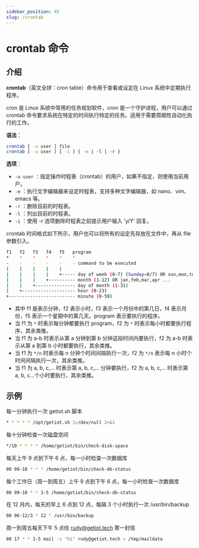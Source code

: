 ```yaml
---
sidebar_position: 45
slug: /crontab
---
```


# crontab 命令



## 介绍

**crontab**（英文全拼：cron table）命令用于查看或设定在 Linux 系统中定期执行程序。

cron 是 Linux 系统中常用的任务规划软件，cron 是一个守护进程，用户可以通过 crontab 命令要求系统在特定的时间执行特定的任务。适用于需要周期性自动化执行的工作。

**语法**：

```bash
crontab [ -u user ] file
crontab [ -u user ] [ -i ] { -e | -l | -r }
```

**选项**：

- `-u user` ：指定操作时程表（crontab）的用户，如果不指定，则使用当前用户。
- `-e` ：执行文字编辑器来设定时程表，支持多种文字编辑器，如 nano、vim、emacs 等。
- `-r` ：删除目前的时程表。
- `-l` ：列出目前的时程表。
- `-i` ：使用 -r 选项删除时程表之前提示用户输入 'y/Y' 回复。

crontab 时间格式如下所示，用户也可以将所有的设定先存放在文件中，再从 file 参数引入。

```bash
f1   f2   f3   f4   f5   program
*    *    *    *    *    *
-    -    -    -    -    - command to be executed
|    |    |    |    |
|    |    |    |    +----- day of week (0-7) (Sunday=0/7) OR sun,mon,tue,wed,thu,fri,sat
|    |    |    +---------- month (1-12) OR jan,feb,mar,apr ...
|    |    +--------------- day of month (1-31)
|    +-------------------- hour (0-23)
+------------------------- minute (0-59)
```

- 其中 f1 是表示分钟，f2 表示小时，f3 表示一个月份中的第几日，f4 表示月份，f5 表示一个星期中的第几天。program 表示要执行的程序。
- 当 f1 为 `*` 时表示每分钟都要执行 program，f2 为 `*` 时表示每小时都要执行程序，其余类推。
- 当 f1 为 a-b 时表示从第 a 分钟到第 b 分钟这段时间内要执行，f2 为 a-b 时表示从第 a 到第 b 小时都要执行，其余类推。
- 当 f1 为 `*/n` 时表示每 n 分钟个时间间隔执行一次，f2 为 `*/n` 表示每 n 小时个时间间隔执行一次，其余类推。
- 当 f1 为 a, b, c,... 时表示第 a, b, c,... 分钟要执行，f2 为 a, b, c,... 时表示第 a, b, c...个小时要执行，其余类推。



## 示例

每一分钟执行一次 getiot.sh 脚本

```bash
* * * * * /opt/getiot.sh 1>/dev/null 2>&1
```

每十分钟检查一次磁盘空间

```bash
*/10 * * * * /home/getiot/bin/check-disk-space
```

每天上午 9 点到下午 6 点，每一小时检查一次数据库

```bash
00 09-18 * * * /home/getiot/bin/check-db-status
```

每个工作日（周一到周五）上午 9 点到下午 6 点，每一小时检查一次数据库

```bash
00 09-18 * * 1-5 /home/getiot/bin/check-db-status
```

在 12 月内，每天的早上 6 点到 12 点，每隔 3 个小时执行一次 /usr/bin/backup

```bash
00 06-12/3 * 12 * /usr/bin/backup
```

周一到周五每天下午 5 点给 rudy@getiot.tech 寄一封信

```bash
00 17 * * 1-5 mail -s "hi" rudy@getiot.tech < /tmp/maildata
```



